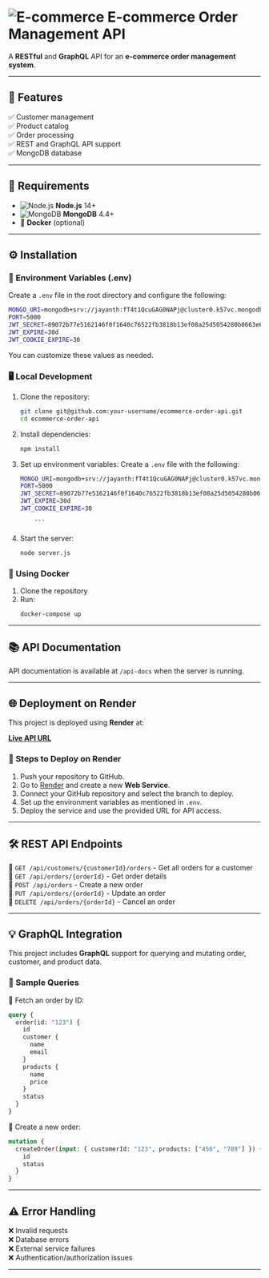 # ![E-commerce](https://img.icons8.com/ios-filled/50/000000/shopping-cart.png) E-commerce Order Management API

A **RESTful** and **GraphQL** API for an **e-commerce order management system**.

---

## 🚀 Features

✅ Customer management  
✅ Product catalog  
✅ Order processing  
✅ REST and GraphQL API support  
✅ MongoDB database

---

## 📌 Requirements

- ![Node.js](https://img.icons8.com/color/48/000000/nodejs.png) **Node.js** 14+
- ![MongoDB](https://img.icons8.com/external-tal-revivo-filled-tal-revivo/24/000000/external-mongodb-a-cross-platform-document-oriented-database-program-logo-filled-tal-revivo.png) **MongoDB** 4.4+
- 🐳 **Docker** (optional)

---

## ⚙️ Installation

### 📄 Environment Variables (.env)

Create a `.env` file in the root directory and configure the following:

```sh
MONGO_URI=mongodb+srv://jayanth:fT4t1QcuGAG0NAPj@cluster0.k57vc.mongodb.net/ecommerce-api?retryWrites=true&w=majority&appName=Cluster0
PORT=5000
JWT_SECRET=89072b77e5162146f0f1640c76522fb3818b13ef08a25d5054280b0663e61500ab31411ab779756d20fbb09025d2e1b51bd3960aa4e291d9339d6937aa109743
JWT_EXPIRE=30d
JWT_COOKIE_EXPIRE=30


```

You can customize these values as needed.

### 🖥 Local Development

1.  Clone the repository:

    ```sh
    git clone git@github.com:your-username/ecommerce-order-api.git
    cd ecommerce-order-api
    ```

2.  Install dependencies:

    ```sh
    npm install
    ```

3.  Set up environment variables:
    Create a `.env` file with the following:
    ```sh
    MONGO_URI=mongodb+srv://jayanth:fT4t1QcuGAG0NAPj@cluster0.k57vc.mongodb.net/ecommerce-api?retryWrites=true&w=majority&appName=Cluster0
    PORT=5000
    JWT_SECRET=89072b77e5162146f0f1640c76522fb3818b13ef08a25d5054280b0663e61500ab31411ab779756d20fbb09025d2e1b51bd3960aa4e291d9339d6937aa109743
    JWT_EXPIRE=30d
    JWT_COOKIE_EXPIRE=30

        ```

4.  Start the server:
    ```sh
    node server.js
    ```

### 🐳 Using Docker

1. Clone the repository
2. Run:
   ```sh
   docker-compose up
   ```

---

## 📚 API Documentation

API documentation is available at `/api-docs` when the server is running.

---

## 🌐 Deployment on Render

This project is deployed using **Render** at:

[**Live API URL**](https://e-commerce-api-backend-5ke0.onrender.com/)

### 🚀 Steps to Deploy on Render

1. Push your repository to GitHub.
2. Go to [Render](https://render.com/) and create a new **Web Service**.
3. Connect your GitHub repository and select the branch to deploy.
4. Set up the environment variables as mentioned in `.env`.
5. Deploy the service and use the provided URL for API access.

---

## 🛠 REST API Endpoints

🔹 `GET /api/customers/{customerId}/orders` - Get all orders for a customer  
🔹 `GET /api/orders/{orderId}` - Get order details  
🔹 `POST /api/orders` - Create a new order  
🔹 `PUT /api/orders/{orderId}` - Update an order  
🔹 `DELETE /api/orders/{orderId}` - Cancel an order

---

## 💡 GraphQL Integration

This project includes **GraphQL** support for querying and mutating order, customer, and product data.

### 🐝 Sample Queries

🔹 Fetch an order by ID:

```graphql
query {
  order(id: "123") {
    id
    customer {
      name
      email
    }
    products {
      name
      price
    }
    status
  }
}
```

🔹 Create a new order:

```graphql
mutation {
  createOrder(input: { customerId: "123", products: ["456", "789"] }) {
    id
    status
  }
}
```

---

## ⚠️ Error Handling

❌ Invalid requests  
❌ Database errors  
❌ External service failures  
❌ Authentication/authorization issues

---
